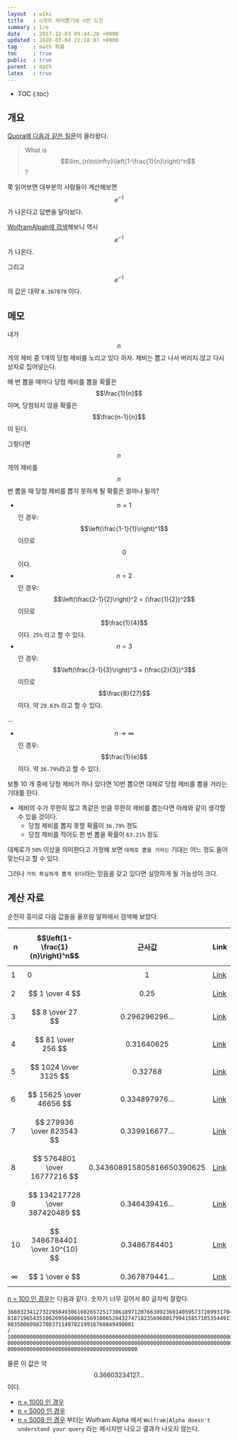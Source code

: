 ```yaml
---
layout  : wiki
title   : n개의 제비뽑기에 n번 도전
summary : 1/e
date    : 2017-12-03 09:44:20 +0900
updated : 2020-03-04 22:18:07 +0900
tag     : math 확률
toc     : true
public  : true
parent  : math
latex   : true
---
```

* TOC
{:toc}

## 개요

[Quora에 다음과 같은 질문](https://www.quora.com/What-is-displaystyle-lim_-n-to-infty-left-1-frac-1-n-right-n)이 올라왔다.

> What is $$\lim_{n\to\infty}\left(1-\frac{1}{n}\right)^n$$ ?

쭉 읽어보면 대부분의 사람들이 계산해보면 $$e^{-1}$$ 가 나온다고 답변을 달아놨다.

[WolframAlpah에 검색](https://www.wolframalpha.com/input/?i=lim+n-%3Einf+((n-1)%2Fn)%5En)해보니 역시 $$e^{-1}$$ 가 나온다.

그리고 $$e^{-1}$$의 값은 대략 `0.367879` 이다.

## 메모

내가 $$n$$ 개의 제비 중 1개의 당첨 제비를 노리고 있다 하자. 제비는 뽑고 나서 버리지 않고 다시 상자로 집어넣는다.

매 번 뽑을 때마다 당첨 제비를 뽑을 확률은 $$\frac{1}{n}$$이며, 당첨되지 않을 확률은 $$\frac{n-1}{n}$$이 된다.

그렇다면 $$n$$개의 제비를 $$n$$번 뽑을 때 당첨 제비를 뽑지 못하게 될 확률은 얼마나 될까?

* $$n = 1$$ 인 경우: $$\left(\frac{1-1}{1}\right)^1$$ 이므로 $$0$$ 이다.
* $$n = 2$$ 인 경우: $$\left(\frac{2-1}{2}\right)^2 = (\frac{1}{2})^2$$ 이므로 $$\frac{1}{4}$$ 이다. `25%` 라고 할 수 있다.
* $$n = 3$$ 인 경우: $$\left(\frac{3-1}{3}\right)^3 = (\frac{2}{3})^3$$ 이므로 $$\frac{8}{27}$$ 이다. 약 `29.63%` 라고 할 수 있다.

...

* $$n\to\infty$$ 인 경우: $$\frac{1}{e}$$ 이다. 약 `36.79%`라고 할 수 있다.

보통 10 개 중에 당첨 제비가 하나 있다면 10번 뽑으면 대체로 당첨 제비를 뽑을 거라는 기대를 한다.

* 제비의 수가 무한히 많고 똑같은 만큼 무한히 제비를 뽑는다면 아래와 같이 생각할 수 있을 것이다.
    * 당첨 제비를 뽑지 못할 확률이 `36.79%` 정도
    * 당첨 제비를 적어도 한 번 뽑을 확률이 `63.21%` 정도

대체로가 `50%` 이상을 의미한다고 가정해 보면 `대체로 뽑을 거라는` 기대는 어느 정도 들어맞는다고 할 수 있다.

그러나 `거의 확실하게 뽑게 된다`라는 믿음을 갖고 있다면 실망하게 될 가능성이 크다.

## 계산 자료

순전히 흥미로 다음 값들을 울프람 알파에서 검색해 보았다.

| n  | $$\left(1-\frac{1}{n}\right)^n$$ | 근사값                         | Link          |
|----|----------------------------------|--------------------------------|---------------|
| 1  | 0                                | $$1$$                          | [Link][n_1]   |
| 2  | $$ 1 \over 4 $$                  | $$0.25$$                       | [Link][n_2]   |
| 3  | $$ 8 \over 27 $$                 | $$0.296296296...$$             | [Link][n_3]   |
| 4  | $$ 81 \over 256 $$               | $$0.31640625$$                 | [Link][n_4]   |
| 5  | $$ 1024 \over 3125 $$            | $$0.32768$$                    | [Link][n_5]   |
| 6  | $$ 15625 \over 46656 $$          | $$0.334897976...$$             | [Link][n_6]   |
| 7  | $$ 279936 \over 823543 $$        | $$0.339916677...$$             | [Link][n_7]   |
| 8  | $$ 5764801 \over 16777216 $$     | $$0.343608915805816650390625$$ | [Link][n_8]   |
| 9  | $$ 134217728 \over 387420489 $$  | $$0.346439416...$$             | [Link][n_9]   |
| 10 | $$ 3486784401 \over 10^{10} $$   | $$0.3486784401$$               | [Link][n_10]  |
| ∞  | $$ 1 \over e $$                  | $$0.367879441...$$             | [Link][n_inf] |

[n = 100 인 경우][n_100]는 다음과 같다. 숫자가 너무 길어서 80 글자씩 잘랐다.

```
36603234127322950493061602657251738618971207663892369140595737269931704475072474
81871965435100269504006615691006528432747182356968017994158571053544917075742738
9035006098270837114978219916760849490001
/
10000000000000000000000000000000000000000000000000000000000000000000000000000000
00000000000000000000000000000000000000000000000000000000000000000000000000000000
00000000000000000000000000000000000000000
```

물론 이 값은 약 $$0.36603234127...$$ 이다.

* [n = 1000 인 경우][n_1000]
* [n = 5000 인 경우][n_5000]
* [n = 5008 인 경우][n_5008] 부터는 Wolfram Alpha 에서 `Wolfram|Alpha doesn't understand your query` 라는 메시지만 나오고 결과가 나오지 않는다.

[n_1]: https://www.wolframalpha.com/input/?i=n%3D1%3B+%28%28n-1%29%2Fn%29%5En
[n_2]: https://www.wolframalpha.com/input/?i=n%3D2%3B+%28%28n-1%29%2Fn%29%5En
[n_3]: https://www.wolframalpha.com/input/?i=n%3D3%3B+%28%28n-1%29%2Fn%29%5En
[n_4]: https://www.wolframalpha.com/input/?i=n%3D4%3B+%28%28n-1%29%2Fn%29%5En
[n_5]: https://www.wolframalpha.com/input/?i=n%3D5%3B+%28%28n-1%29%2Fn%29%5En
[n_6]: https://www.wolframalpha.com/input/?i=n%3D6%3B+%28%28n-1%29%2Fn%29%5En
[n_7]: https://www.wolframalpha.com/input/?i=n%3D7%3B+%28%28n-1%29%2Fn%29%5En
[n_8]: https://www.wolframalpha.com/input/?i=n%3D8%3B+%28%28n-1%29%2Fn%29%5En
[n_9]: https://www.wolframalpha.com/input/?i=n%3D9%3B+%28%28n-1%29%2Fn%29%5En
[n_10]: https://www.wolframalpha.com/input/?i=n%3D10%3B+%28%28n-1%29%2Fn%29%5En
[n_100]: https://www.wolframalpha.com/input/?i=n%3D100%3B+%28%28n-1%29%2Fn%29%5En
[n_1000]: https://www.wolframalpha.com/input/?i=n%3D1000%3B+%28%28n-1%29%2Fn%29%5En
[n_5000]: https://www.wolframalpha.com/input/?i=n%3D5000%3B+%28%28n-1%29%2Fn%29%5En
[n_5007]: https://www.wolframalpha.com/input/?i=n%3D5007%3B+%28%28n-1%29%2Fn%29%5En
[n_5008]: https://www.wolframalpha.com/input/?i=n%3D5008%3B+%28%28n-1%29%2Fn%29%5En
[n_7500]: https://www.wolframalpha.com/input/?i=n%3D7500%3B+%28%28n-1%29%2Fn%29%5En
[n_inf]: https://www.wolframalpha.com/input/?i=lim+n-%3Einf+%28%28n-1%29%2Fn%29%5En

